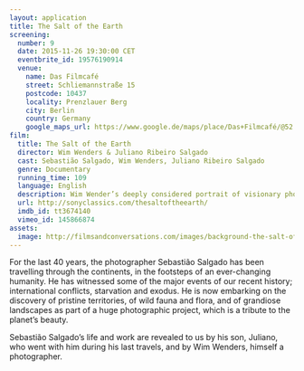 ```yaml
---
layout: application
title: The Salt of the Earth
screening:
  number: 9
  date: 2015-11-26 19:30:00 CET
  eventbrite_id: 19576190914
  venue:
    name: Das Filmcafé
    street: Schliemannstraße 15
    postcode: 10437
    locality: Prenzlauer Berg
    city: Berlin
    country: Germany
    google_maps_url: https://www.google.de/maps/place/Das+Filmcafé/@52.543592,13.41985,17z/data=!4m6!1m3!3m2!1s0x47a84dff985f5863:0x6730066f8aa942d6!2sDas+Filmcafé!3m1!1s0x47a84dff985f5863:0x6730066f8aa942d6
film:
  title: The Salt of the Earth
  director: Wim Wenders & Juliano Ribeiro Salgado 
  cast: Sebastião Salgado, Wim Wenders, Juliano Ribeiro Salgado
  genre: Documentary
  running_time: 109
  language: English
  description: Wim Wender’s deeply considered portrait of visionary photographer, Sebastião Salgado.
  url: http://sonyclassics.com/thesaltoftheearth/
  imdb_id: tt3674140
  vimeo_id: 145866874
assets:
  image: http://filmsandconversations.com/images/background-the-salt-of-the-earth.jpg
---
```

For the last 40 years, the photographer Sebastião Salgado has been travelling through the continents, in the footsteps of an ever-changing humanity.  He has witnessed some of the major events of our recent history; international conflicts, starvation and exodus.  He is now embarking on the discovery of pristine territories, of wild fauna and flora, and of grandiose landscapes as part of a huge photographic project, which is a tribute to the planet’s beauty.

Sebastião Salgado’s life and work are revealed to us by his son, Juliano, who went with him during his last travels, and by Wim Wenders, himself a photographer.
